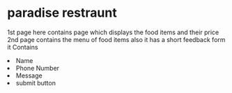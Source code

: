 # paradise restraunt 
1st page here contains page which displays the food items and their price\
2nd page contains the menu of food items also it has a short feedback form it Contains
<li> Name
<li> Phone Number
<li> Message
<li> submit button


